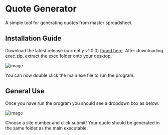 # Quote Generator
A simple tool for generating quotes from master spreadsheet.

## Installation Guide
Download the latest release (currently v1.0.0) [found here](https://github.com/leosammonnetcs/quotegenerator/releases/tag/v1.0.0). After downloading exec.zip, extract the exec folder onto your desktop.

![image](https://github.com/user-attachments/assets/c8447a3f-ee5c-4990-842c-a0d2dadc18f7)

You can now double click the main.exe file to run the program.

## General Use
Once you have run the program you should see a dropdown box as below.

![image](https://github.com/user-attachments/assets/cec32a3c-6fe7-4331-ab9c-61192148f2c6)

Choose a site number and click submit! Your quote should be generated in the same folder as the main executable.
